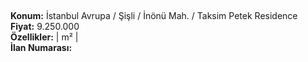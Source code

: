 ## 

**Konum:** İstanbul Avrupa / Şişli / İnönü Mah. / Taksim Petek Residence  
**Fiyat:** 9.250.000  
**Özellikler:**  |  m² |   
**İlan Numarası:** 
